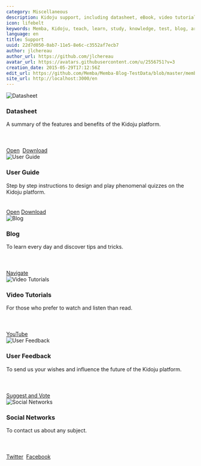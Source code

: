 ```yaml
---
category: Miscellaneous
description: Kidoju support, including datasheet, eBook, video tutorials, blog and other options.
icon: lifebelt
keywords: Memba, Kidoju, teach, learn, study, knowledge, test, blog, article, documentation, ebook, video, webinar, tutorial, slide
language: en
title: Support
uuid: 22d7d050-0ab7-11e5-8e6c-c3552af7ecb7
author: jlchereau
author_url: https://github.com/jlchereau
avatar_url: https://avatars.githubusercontent.com/u/2556751?v=3
creation_date: 2015-05-29T17:12:56Z
edit_url: https://github.com/Memba/Memba-Blog-TestData/blob/master/memba/en/pages/index.md
site_url: http://localhost:3000/en
---
```

<div class="row">
    <div class="col-md-6 col-lg-4 mb-3">
        <div class="card k-widget">
            <img class="card-img-top" src="https://raw.githubusercontent.com/kidoju/support.kidoju.com/master/en/pages/index1.jpg" alt="Datasheet">
            <div class="card-body">
                <h3 class="card-title">Datasheet</h3>
                <p class="card-text" style="min-height:4em;">A summary of the features and benefits of the Kidoju platform.</p>
                <a href="https://github.com/kidoju/support.kidoju.com/blob/master/en/docs/Datasheet.en.screen.pdf" target="_blank" class="k-button k-primary" role="button">Open</a>&nbsp;
                <a href="https://github.com/kidoju/support.kidoju.com/raw/master/en/docs/Datasheet.en.screen.pdf" class="k-button" role="button">Download</a>     
            </div>
        </div>
    </div>
    <div class="col-md-6 col-lg-4 mb-3">
        <div class="card k-widget">
            <img class="card-img-top" src="https://raw.githubusercontent.com/kidoju/support.kidoju.com/master/en/pages/index2.jpg" alt="User Guide">
            <div class="card-body">
                <h3 class="card-title">User Guide</h3>
                <p class="card-text" style="min-height:4em;">Step by step instructions to design and play phenomenal quizzes on the Kidoju platform.</p>
                <a href="https://cdn.kidoju.com/support/docs/user-guide.en.pdf" target="_blank" class="k-button k-primary" role="button">Open</a>
                <a href="https://github.com/kidoju/Kidoju-Help/raw/master/docs/user-guide.en.pdf" class="k-button" role="button">Download</a>
            </div>
        </div>
    </div>
    <div class="col-md-6 col-lg-4 mb-3">
        <div class="card k-widget">
            <img class="card-img-top" src="https://raw.githubusercontent.com/kidoju/support.kidoju.com/master/en/pages/index4.jpg" alt="Blog">
            <div class="card-body">
                <h3 class="card-title">Blog</h3>
                <p class="card-text" style="min-height:4em;">To learn every day and discover tips and tricks.</p>
                <a href="https://www.kidoju.com/support/en/posts" class="k-button k-primary" role="button">Navigate</a>
            </div>
        </div>
    </div>
    <div class="col-md-6 col-lg-4 mb-3">
        <div class="card k-widget">
            <img class="card-img-top" src="https://raw.githubusercontent.com/kidoju/support.kidoju.com/master/en/pages/index5.jpg" alt="Video Tutorials">
            <div class="card-body">
                <h3 class="card-title">Video Tutorials</h3>
                <p class="card-text" style="min-height:4em;">For those who prefer to watch and listen than read.</p>
                <a href="https://www.youtube.com/channel/UCzvNSb6xFpN8kIaw85M1-Pg" target="_blank" class="k-button k-primary" role="button">YouTube</a>
            </div>
        </div>
    </div>
    <div class="col-md-6 col-lg-4 mb-3">
        <div class="card k-widget">
            <img class="card-img-top" src="https://raw.githubusercontent.com/kidoju/support.kidoju.com/master/en/pages/index3.jpg" alt="User Feedback">
            <div class="card-body">
                <h3 class="card-title">User Feedback</h3>
                <p class="card-text" style="min-height:4em;">To send us your wishes and influence the future of the Kidoju platform.</p>
                <a href="https://kidoju.uservoice.com/forums/152569-general" target="_blank" class="k-button k-primary" role="button">Suggest and Vote</a>
            </div>
        </div>
    </div>
    <div class="col-md-6 col-lg-4 mb-3">
        <div class="card k-widget">
            <img class="card-img-top" src="https://raw.githubusercontent.com/kidoju/support.kidoju.com/master/en/pages/index6.jpg" alt="Social Networks">
            <div class="card-body">
                <h3 class="card-title">Social Networks</h3>
                <p class="card-text" style="min-height:4em;">To contact us about any subject.</p>
                <a href="https://twitter.com/kidoju" target="_blank" class="k-button k-primary" role="button">Twitter</a>&nbsp;
                <a href="https://www.facebook.com/kidoju" target="_blank" class="k-button" role="button">Facebook</a>
            </div>
        </div>
    </div>
</div>
